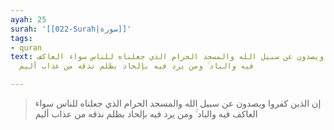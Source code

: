 ```yaml
---
ayah: 25
surah: '[[022-Surah|سورة]]'
tags:
- quran
text: إن الذين كفروا ويصدون عن سبيل الله والمسجد الحرام الذي جعلناه للناس سواء العاكف
  فيه والباد ۚ ومن يرد فيه بإلحاد بظلم نذقه من عذاب أليم

---
```

> إن الذين كفروا ويصدون عن سبيل الله والمسجد الحرام الذي جعلناه للناس سواء العاكف فيه والباد ۚ ومن يرد فيه بإلحاد بظلم نذقه من عذاب أليم
